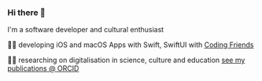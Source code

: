 ### Hi there 👋

I'm a software developer and cultural enthusiast 

👩‍💻 developing iOS and macOS Apps with Swift, SwiftUI with [Coding Friends](https://www.coding-friends.com/)

👩‍🎓 researching on digitalisation in science, culture and education [see my publications @ ORCID](https://orcid.org/my-orcid?orcid=0000-0002-0627-8199)
